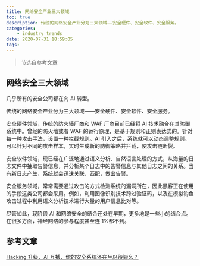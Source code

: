 ```yaml
---
title: 网络安全产业三大领域
toc: true
description: 传统的网络安全产业分为三大领域——安全硬件、安全软件、安全服务。
categories:
    - industry trends
date: 2020-07-31 18:59:05
tags:
---
```


> 节选自参考文章

## 网络安全三大领域

几乎所有的安全公司都在向 AI 转型。

传统的网络安全产业分为三大领域——安全硬件、安全软件、安全服务。

安全硬件领域，传统的防火墙厂商和 WAF 厂商目前已经将 AI 技术融合在其防御系统中。曾经的防火墙或者 WAF 的运行原理，是基于规则和正则表达式的。针对每一种攻击手法，设置一种拦截规则。AI 引入之后，系统就可以动态调整规则。可以针对不同的攻击样本，实时生成新的防御策略并拦截，使攻击链断裂。

安全软件领域，现已经在广泛地通过语义分析、自然语言处理的方式，从海量的日志文件中抽取告警信息，并分析某个日志中的告警信息与其他日志之间的关系。当有新日志产生，系统就会迅速关联、匹配，做出告警。

安全服务领域，常常需要通过攻击的方式检测系统的漏洞所在，因此黑客正在使用的手段这类公司都会采用。例如，利用图像识别技术跨过验证码，以及在模拟钓鱼攻击过程中利用语义分析技术进行大量的用户信息比对等。

尽管如此，现阶段 AI 和网络安全的结合还处在早期，更多地是一些小的结合点。在很多方面，神经网络的参与程度甚至连 1%都不到。

## 参考文章

[Hacking 升级，AI 互搏，你的安全系统还在坐以待毙么？](https://zhuanlan.zhihu.com/p/41704089)
